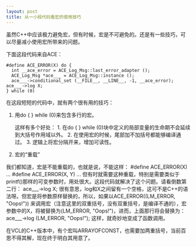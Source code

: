 ```yaml
---
layout: post
title: 从一小段代码看宏的使用技巧
---
```

虽然C++中应该极力避免宏，但有时候，宏是不可避免的。还是有一些技巧，可以尽量减小使用宏所带来的问题。

下面这段代码来自ACE：

    #define ACE_ERROR(X) do {
      int __ace_error = ACE_Log_Msg::last_error_adapter ();
      ACE_Log_Msg *ace___ = ACE_Log_Msg::instance ();
      ace___->conditional_set (__FILE__, __LINE__, -1, __ace_error); ace___->log X;
    } while (0)

在这段短短的代码中，就有两个很有用的技巧：

1. 用do { } while (0)来包含多行的宏。

    这样有多个好处：
        1. 在do { } while (0)块中定义的局部变量的生命期不会延续到大括号作用域以外。
        2. 在使用宏的时候，尾部加不加括号都能够编译通过。
        3. 逻辑上将宏分隔开来，增加可读性。

2. 宏的“重载”

我们都知道，宏是不能重载的，也就是说，不能这样： #define ACE_ERROR(X) ... #define ACE_ERROR(X, Y) ... 但有时就需要这种重载，特别是需要类似于printf()那样的可变参数时，用处很大。这段代码就解决了这个问题。请看倒数第二行：
    ace___->log X;
很有意思，log和X之间留有一个空格，这可不是C++的语法呀。但宏是将参数原样替换的，所以，如果以ACE_ERROR((LM_ERROR, "Oops!")) 来调用宏（注意这里的双重括号，没有双重括号，是编译不通的），宏参数中的X，将被替换为(LM_ERROR, "Oops!")，进而，上面那行将会替换为：
    ace___->log (LM_ERROR, "Oops!");
这样，就奇妙地变成了函数调用。

在VCL的C++版本中，有个宏叫ARRAYOFCONST，也需要加两重括号，当前百思不得其解，现在终于明白其用意了。
